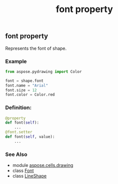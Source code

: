 ﻿---
title: font property
second_title: Aspose.Cells for Python via .NET API References
description: 
type: docs
weight: 410
url: /aspose.cells.drawing/lineshape/font/
is_root: false
---

## font property


Represents the font of shape.

### Example 


```python
from aspose.pydrawing import Color

font = shape.font
font.name = "Arial"
font.size = 12
font.color = Color.red

```
### Definition:
```python
@property
def font(self):
    ...
@font.setter
def font(self, value):
    ...
```

### See Also
* module [aspose.cells.drawing](../../)
* class [Font](/cells/python-net/aspose.cells/font)
* class [LineShape](/cells/python-net/aspose.cells.drawing/lineshape)
